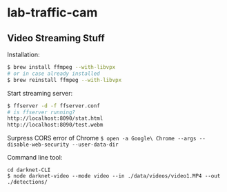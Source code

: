 lab-traffic-cam
===============

Video Streaming Stuff
---------------------

Installation:

```bash
$ brew install ffmpeg --with-libvpx
# or in case already installed
$ brew reinstall ffmpeg --with-libvpx
```

Start streaming server:

```bash
$ ffserver -d -f ffserver.conf
# is ffserver running?
http://localhost:8090/stat.html
http://localhost:8090/test.webm
```

Surpress CORS error of Chrome
`$ open -a Google\ Chrome --args --disable-web-security --user-data-dir`

Command line tool:

```
cd darknet-CLI
$ node darknet-video --mode video --in ./data/videos/video1.MP4 --out ./detections/
```
